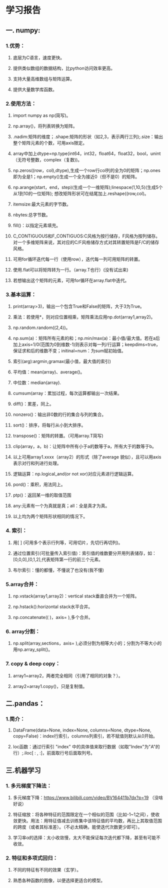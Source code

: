# **学习报告**

## **一. numpy:**

### **1.优势：**

1. 底层为C语言，速度更快。

2. 提供类似数组的数据结构，比python访问效率更高。

3. 支持大量高维数组与矩阵运算。

4. 提供大量数学库函数。  

### **2.使用方法：**

1. import numpy as np(简写)。

2. np.array()，将列表转换为矩阵。

3. .nadim:矩阵的维度；.shape:矩阵的形状（如2,3，表示两行三列);.size：输出整个矩阵元素的个数，可用axis限定。

4. array中加上dtype=np.type(int64，int32，float64，float32，bool，unint（无符号整数，complex（复数))。

5. np.zeros((row，col),dtype),生成一个row行col列的全为0的矩阵；np.ones即为全是1；np.empty()生成一个全为接近0（但不是0）的矩阵。

6. np.arange(start，end，step)(生成一个一维矩阵);linespace(1,10,5)(生成5个从1到10的一位矩阵);
想改矩阵形状可在结尾加上.reshape((row,col)。

7. itemsize:最大元素的字节数。

8. nbytes:总字节数。

9. fill()：以指定元素填充。  

10. C_CONTIGUOUS和F_CONTIGUOS:C风格为按行储存，F风格为按列储存。对一个多维矩阵来说，其对应的C/F风格储存方式对其转置矩阵是F/C的储存风格。

11. 可用for循环迭代每一行（使用row），迭代每一列可用矩阵的转置。

12. 使用.flat可以将矩阵转为一行。（array.T也行）(没有试出来)

13. 若想输出这个矩阵的元素，可用for循环在array.flat中迭代。

### **3.基本运算：**

1. print(array>3)，输出一个包含True和False的矩阵，大于3为True。

2. 乘法：若使用*，则对应位置相乘，矩阵乘法应用np.dot(array1,array2)。

3. np.random.random((2,4))。

4. np.sum(a)：矩阵所有元素的和；np.min/max(a)：最小值/最大值。若在a后加上axis=1/0(范围为0到维数-1)则表示对每一列/行运算；keepdims=true，保证求和后的维数不变；initinal=num：为sum赋初始值。

5. 索引(arg):argmin,gramax(最小值，最大值的索引)

6. 平均值：mean(array)、average()。

7. 中位数：median(array).

8. cumsum(array：累加过程，每次运算都输出一次结果。

9. diff()：累差，同上。

10. nonzero()：输出非0数的行的集合与列的集合。

11. sort()：排序，将每行从小到大排序。

12. transpose()：矩阵的转置。（可用array.T简写)

13. clip(array，a，b)：让矩阵中所有小于a的数等于a，所有大于的数等于b。

14. 以上可用array1.xxxx（array2）的形式（除了average 貌似），且可以用axis表示对行和列进行处理。

15. 逻辑运算：np.logical_and(or not xor)对应元素进行逻辑运算。

16. pord()：乘积，用法同上。

17. ptp()：返回某一维的取值范围

18. any:元素有一个为真就是真；all：全是真才为真。

19. 以上均为两个矩阵形状相同的情况下。

### **4. 索引：**

1. 用[ ] (可用多个表示行列等，可用切片，先切行再切列)。

2. 通过位置索引(可批量传入索引值)：索引值的维数要分开用列表储存，如：[0,0,0],[0,1,2],代表矩阵第一行的前三个元素。

3. 布尔索引：懂的都懂，不懂说了也没有(我不懂)

### **5.array合并：**

1. np.vstack(array1,array2)：vertical stack垂直合并为一个矩阵。

2. np.hstack():horizontal stack水平合并。

3. np.concatenate((  )，axis= ),多个合并。

### **6. array分割：**

1. np.split(array,sections，axis= ),必须分割为相等大小的；分割为不等大小的用np.array_split()。

### **7. copy & deep copy：**

1. array1=array2，两者完全相同（引用了相同的对象？）。

2. array2=array1.copy()，只是复制值。

## **二.pandas：**

### **1.简介：**

1. DataFrame(data=None, index=None, columns=None, dtype=None, copy=False)：index行索引，columns列索引，若不赋值则默认从0开始。

2. loc函数：通过行索引 "index" 中的具体值来取行数据（如取"Index"为"A"的行）;.iloc[ : , :]，前面取行号后面取列号。

## **三.机器学习**

### **1. 多元梯度下降法：**

1. 多元梯度下降：https://www.bilibili.com/video/BV164411b7dx?p=19 （没啥好说）

2. 特征缩放：将各种特征的范围限定在一个相似的范围（比如-1~1之间），使收敛更快。用法：用特征值减去训练集中该特征值的平均数，再比上其取值范围的跨度（或者其标准差）。（不必太精确，能使迭代次数更少即可）。

3. 学习率α的选择：太小收敛慢，太大不能保证每次迭代都下降，甚至有可能不收敛。

### **2. 特征和多项式回归：**

1. 不同的特征有不同的效果（玄学）。

2. 熟悉各种函数的图像，以便选择更适合的模型。